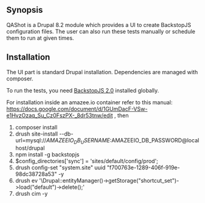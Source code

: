 ## Synopsis

QAShot is a Drupal 8.2 module which provides a UI to create BackstopJS configuration files.
The user can also run these tests manually or schedule them to run at given times.

## Installation

The UI part is standard Drupal installation. Dependencies are managed with composer.

To run the tests, you need [BackstopJS 2.0](https://github.com/garris/BackstopJS "BackstopJS Repository") installed globally. 

For installation inside an amazee.io container refer to this manual:
https://docs.google.com/document/d/1GUmDacF-VSw-e1HvzOzaq_Su_Cz0FszPX-_8dr53tnw/edit , then

1. composer install
2. drush site-install --db-url=mysql://$AMAZEEIO_DB_USERNAME:$AMAZEEIO_DB_PASSWORD@localhost/drupal
3. npm install -g backstopjs
4. $config_directories['sync'] = 'sites/default/config/prod';
5. drush config-set "system.site" uuid "f700763e-1289-406f-919e-98dc38728a53" -y
6. drush ev '\Drupal::entityManager()->getStorage("shortcut_set")->load("default")->delete();'
7. drush cim -y

